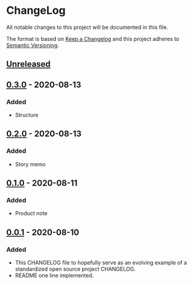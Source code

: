 # ChangeLog
All notable changes to this project will be documented in this file.

The format is based on [Keep a Changelog](http://keepachangelog.com/en/1.0.0/)
and this project adheres to [Semantic Versioning](http://semver.org/spec/v2.0.0.html).

## [Unreleased]

## [0.3.0] - 2020-08-13
### Added
- Structure

## [0.2.0] - 2020-08-13
### Added
- Story memo

## [0.1.0] - 2020-08-11
### Added
- Product note

## [0.0.1] - 2020-08-10
### Added
- This CHANGELOG file to hopefully serve as an evolving example of a standardized open source project CHANGELOG.
- README one line implemented.

[Unreleased]: https://github.com/My-Novel-Management/m130-bluehour/compare/v0.3.0...HEAD
[0.3.0]: https://github.com/My-Novel-Management/m130-bluehour/releases/v0.3.0
[0.2.0]: https://github.com/My-Novel-Management/m130-bluehour/releases/v0.2.0
[0.1.0]: https://github.com/My-Novel-Management/m130-bluehour/releases/v0.1.0
[0.0.1]: https://github.com/My-Novel-Management/m130-bluehour/releases/v0.0.1
